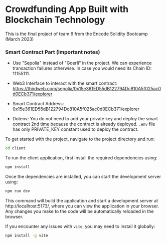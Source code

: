 # Crowdfunding App Built with Blockchain Technology

This is the final project of team 6 from the Encode Solidity Bootcamp (March 2023)

### Smart Contract Part (Important notes)

- Use "Sepolia" instead of "Goerli" in the project. We can experience transaction failures otherwise. In case you would need its Chain ID: 11155111.

- Web3 Interface to interact with the smart contract: https://thirdweb.com/sepolia/0x15e361ED55dB122794Dc810A5f025ac0d0ECb371/explorer

- Smart Contract Address: 0x15e361ED55dB122794Dc810A5f025ac0d0ECb371/explorer

- Dotenv: You do not need to add your private key and deploy the smart contract 2nd time because the contract is already deployed. `.env` file has only PRIVATE_KEY constant used to deploy the contract.


To get started with the project, navigate to the project directory and run:

```bash
cd client
```

To run the client application, first install the required dependencies using:

```bash
npm install
```
Once the dependencies are installed, you can start the development server using:

```bash
npm run dev
```

This command will build the application and start a development server at http://localhost:5173/, where you can view the application in your browser. Any changes you make to the code will be automatically reloaded in the browser.

If you encounter any issues with `vite`, you may need to install it globally:

```bash
npm install -g vite
```

